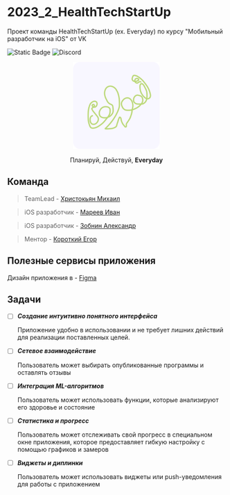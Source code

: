 # 2023_2_HealthTechStartUp
Проект команды HealthTechStartUp (ex. Everyday) по курсу "Мобильный разработчик на iOS" от VK

![Static Badge](https://img.shields.io/badge/Swift-5.0-orange) ![Discord](https://img.shields.io/discord/1158889179791503390)

<p align="center">
  <img src="preview\logo_with_border.png"  width="200" />
</p>

<p align="center">
  Планируй, Действуй, <strong> Everyday  </strong> 
</p>
<h2> Команда </h2>

>TeamLead - [Христокьян Михаил](https://github.com/MX126)

> iOS разработчик - [Мареев Иван](https://github.com/whtelie)

>iOS разработчик - [Зобнин Александр](https://github.com/FiX1iN1iT)

> Ментор - [Короткий Егор](https://github.com/atsed)

<h2> Полезные сервисы приложения </h2>

Дизайн приложения в - [Figma](https://www.figma.com/file/igai6yG1mKiPO7DILyklnc/fitnessApp?type=design&node-id=88%3A374&mode=design&t=E2dYGN9pmGlhkMMl-1)


<h2> Задачи </h2>

+ [ ]  ***Создание интуитивно понятного интерфейса***
  
   Приложение удобно в использовании и не требует лишних действий для реализации поставленных целей.

+ [ ]  ***Сетевое взаимодействие***
  
   Пользователь может выбирать опубликованные программы и оставлять отзывы

+ [ ]  ***Интеграция ML-алгоритмов***
  
   Пользователь может использовать функции, которые анализируют его здоровье и состояние

+ [ ]  ***Статистика и прогресс***
  
   Пользователь может отслеживать свой прогресс в специальном окне приложения, которое предоставляет гибкую настройку с помощью графиков и замеров

+ [ ]  ***Виджеты и диплинки***
  
   Пользователь может использовать виджеты или push-уведомления для работы с приложением

